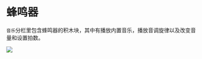 # 蜂鸣器  
  
`音乐`分栏里包含蜂鸣器的积木块，其中有播放内置音乐，播放音调旋律以及改变音量和设置拍数。   

![](https://s2.ax1x.com/2019/02/18/kcmJ2V.png)